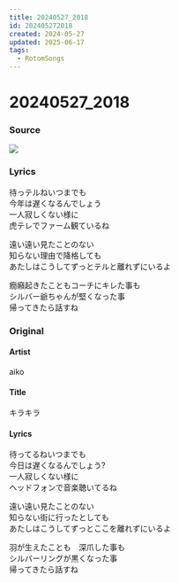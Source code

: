 ```yaml
---
title: 20240527_2018
id: 202405272018
created: 2024-05-27
updated: 2025-06-17
tags:
  - RotomSongs
---
```

# 20240527_2018

### Source

![](https://x.com/Starlystrongest/status/1795051900041117967)
### Lyrics

待っテルねいつまでも  
今年は遅くなるんでしょう  
一人寂しくない様に  
虎テレでファーム観ているね  

遠い遠い見たことのない  
知らない理由で降格しても  
あたしはこうしてずっとテルと離れずにいるよ  

癇癪起きたこともコーチにキレた事も  
シルバー爺ちゃんが堅くなった事  
帰ってきたら話すね  

### Original

#### Artist

aiko

#### Title

キラキラ

#### Lyrics

待ってるねいつまでも  
今日は遅くなるんでしょう?  
一人寂しくない様に  
ヘッドフォンで音楽聴いてるね  
  
遠い遠い見たことのない  
知らない街に行ったとしても  
あたしはこうしてずっとここを離れずにいるよ  
  
羽が生えたことも　深爪した事も  
シルバーリングが黒くなった事  
帰ってきたら話すね  


